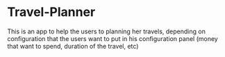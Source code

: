 # Travel-Planner
This is an app to help the users to planning her travels, depending on configuration that the users want to put in his configuration panel (money that want to spend, duration of the travel, etc)
